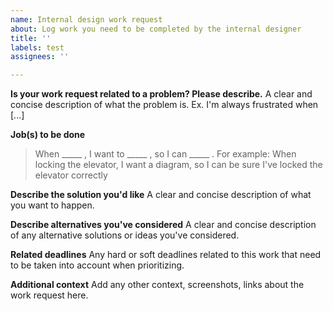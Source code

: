 ```yaml
---
name: Internal design work request
about: Log work you need to be completed by the internal designer
title: ''
labels: test
assignees: ''

---
```


**Is your work request related to a problem? Please describe.**
A clear and concise description of what the problem is. Ex. I'm always frustrated when [...]

**Job(s) to be done**
> When _____ , I want to _____ , so I can _____ .
> For example: When locking the elevator, I want a diagram, so I can be sure I've locked the elevator correctly

**Describe the solution you'd like**
A clear and concise description of what you want to happen.

**Describe alternatives you've considered**
A clear and concise description of any alternative solutions or ideas you've considered.

**Related deadlines**
Any hard or soft deadlines related to this work that need to be taken into account when prioritizing.

**Additional context**
Add any other context, screenshots, links about the work request here.
